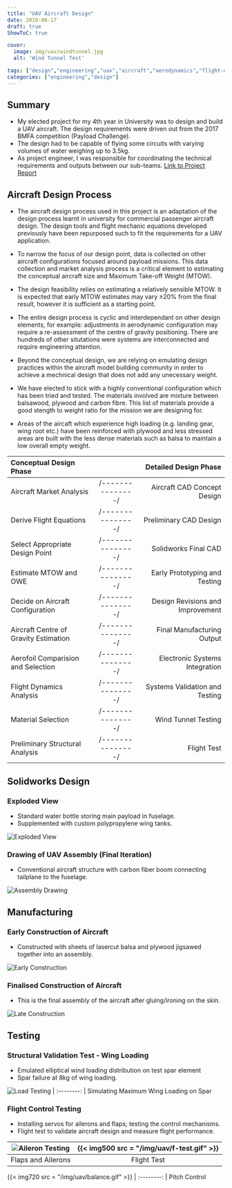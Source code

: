 ```yaml
---
title: "UAV Aircraft Design"
date: 2018-06-17
draft: true
ShowToC: true

cover:
  image: img/uav/windtunnel.jpg
  alt: 'Wind Tunnel Test'

tags: ["design","engineering","uav","aircraft","aerodynamics","flight-dynamics","electronics","propulsion","solidworks","MATLAB"]
categories: ["engineering","design"]
---
```


## Summary

- My elected project for my 4th year in University was to design and build a UAV aircraft. The design requirements were driven out from the 2017 BMFA competition (Payload Challenge).
- The design had to be capable of flying some circuits with varying volumes of water weighing up to 3.5kg.
- As project engineer, I was responsible for coordinating the technical requirements and outputs between our sub-teams.
[Link to Project Report](https://drive.google.com/file/d/12L3sA-PAy6hqoBoNMJYf0l1sCFE1jM97/view)


## Aircraft Design Process
- The aircraft design process used in this project is an adaptation of the design process learnt in university for commercial passenger aircraft design. The design tools and flight mechanic equations developed previously have been repurposed such to fit the requirements for a UAV application.

- To narrow the focus of our design point, data is collected on other aircraft configurations focused around payload missions. This data collection and market analysis process is a critical element to estimating the conceptual aircraft size and Maximum Take-off Weight (MTOW).

- The design feasibility relies on estimating a relatively sensible MTOW. It is expected that early MTOW estimates may vary &plusmn;20% from the final result, however it is sufficient as a starting point.

- The entire design process is cyclic and interdependant on other design elements, for example: adjustments in aerodynamic configuration may require a re-assessment of the centre of gravity positioning. There are hundreds of other situtations were systems are interconnected and require engineering attention.

- Beyond the conceptual design, we are relying on emulating design practices within the aircraft model building community in order to achieve a mechnical design that does not add any unecessary weight.

- We have elected to stick with a highly conventional configuration which has been tried and tested. The materials involved are mixture between balsawood, plywood and carbon fibre. This list of materials provide a good stength to weight ratio for the mission we are designing for.

- Areas of the aircaft which experience high loading (e.g. landing gear, wing root etc.) have been reinforced with plywood and less stressed areas are built with the less dense materials such as balsa to maintain a low overall empty weight.


 Conceptual Design Phase                |  &nbsp;  &nbsp;  |  Detailed Design Phase
| :--------                             | :--------------:   | -----------------:               |
| Aircraft Market Analysis              | /---------------/  | Aircraft CAD Concept Design      |
| Derive Flight Equations               | /---------------/ | Preliminary CAD Design           |
| Select Appropriate Design Point       | /---------------/  | Solidworks Final CAD             |
| Estimate MTOW and OWE                 | /---------------/  | Early Prototyping and Testing    |
| Decide on Aircraft Configuration      | /---------------/  | Design Revisions and Improvement |
| Aircraft Centre of Gravity Estimation | /---------------/  | Final Manufacturing Output       |
| Aerofoil Comparision and Selection    | /---------------/  | Electronic Systems Integration   |
| Flight Dynamics Analysis              | /---------------/  | Systems Validation and Testing   |
| Material Selection                    | /---------------/  | Wind Tunnel Testing              |
| Preliminary Structural Analysis       | /---------------/  | Flight Test                      |


## Solidworks Design


### Exploded View

- Standard water bottle storing main payload in fuselage.
- Supplemented with custom polypropylene wing tanks.

![Exploded View](/img/uav/explode.jpg)


### Drawing of UAV Assembly (Final Iteration)

- Conventional aircraft structure with carbon fiber boom connecting tailplane to the fuselage.

![Assembly Drawing](/img/uav/assy.jpg)

## Manufacturing

### Early Construction of Aircraft

- Constructed with sheets of lasercut balsa and plywood jigsawed together into an assembly.

![Early Construction](/img/uav/early-build.jpg)

### Finalised Construction of Aircraft

- This is the final assembly of the aircraft after gluing/ironing on the skin.

![Late Construction](/img/uav/late-build.jpg)

## Testing

###  Structural Validation Test - Wing Loading

- Emulated elliptical wind loading distribution on test spar element
- Spar failure at 8kg of wing loading.

![Load Testing](/img/uav/ld-test.gif)
| :--------: |
Simulating Maximum Wing Loading on Spar


###  Flight Control Testing

- Installing servos for ailerons and flaps; testing the control mechanisms.
- Flight test to validate aircraft design and measure flight performance.

![Aileron Testing](/img/uav/e-test.gif#center) | {{< img500 src = "/img/uav/f-test.gif" >}}
| :--------: | :----------: |
Flaps and Ailerons | Flight Test

{{< img720 src = "/img/uav/balance.gif" >}}
| :--------: |
Pitch Control
